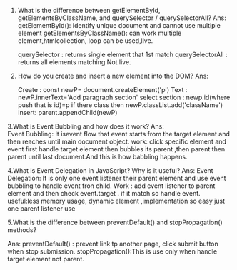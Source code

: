 1. What is the difference between getElementById, getElementsByClassName, and querySelector / querySelectorAll?
Ans:
    getElementById(): Identify unique document and cannot use multiple element
    getElementsByClassName(): can work multiple element,htmlcollection, 
    loop can be used,live.

    querySelector : returns single element that 1st match
    querySelectorAll : returns all elements matching.Not live.

2. How do you create and insert a new element into the DOM?
Ans:

    Create : const newP= document.createElement('p')
    Text : newP.innerText='Add paragraph section'
    select section : newp.id(where push that is id)=p
    if there class then
        newP.classList.add('className')
    insert:  parent.appendChild(newP)   

3.What is Event Bubbling and how does it work?
Ans:    
    Event Bubbling: It isevent flow that event starts from the target element and then reaches until main document object.
    work: click specific element and event first handle target element then bubbles its parent ,then parent then parent until last document.And this is how babbling happens.

4.What is Event Delegation in JavaScript? Why is it useful?
Ans:
    Event Delegation: It is only one event listener their parent element and use event bubbling to handle event fron child.
  Work :  add event listener to parent element and then check event.target .
            if it match so handle event.
    useful:less memory usage, dynamic element ,implementation so easy just one parent listener use      

5.What is the difference between preventDefault() and stopPropagation() methods?

Ans: preventDefault() : prevent link tp another page, click submit button when stop
    submission.
    stopPropagation():This is use only when handle target element not parent.